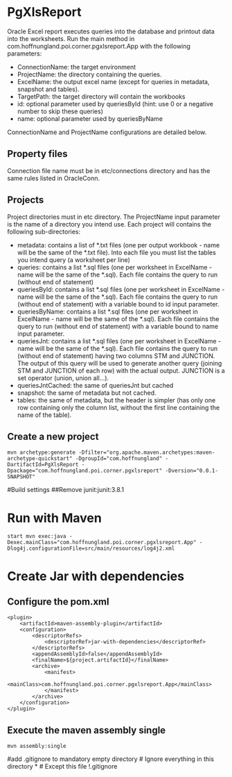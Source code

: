 # PgXlsReport

Oracle Excel report executes queries into the database and printout data into the worksheets.
Run the main method in com.hoffnungland.poi.corner.pgxlsreport.App with the following parameters:

* ConnectionName: the target environment
* ProjectName: the directory containing the queries.
* ExcelName: the output excel name (except for queries in metadata, snapshot and tables).
* TargetPath: the target directory will contain the workbooks
* id: optional parameter used by queriesById (hint: use 0 or a negative number to skip these queries)
* name: optional parameter used by queriesByName

ConnectionName and ProjectName configurations are detailed below.

## Property files
Connection file name must be in etc/connections directory and has the same rules listed in OracleConn.

## Projects
Project directories must in etc directory. The ProjectName input parameter is the name of a directory you intend use.
Each project will contains the following sub-directories:

* metadata: contains a list of \*.txt files (one per output workbook - name will be the same of the \*.txt file). Into each file you must list the tables you intend query (a worksheet per line)
* queries: contains a list \*.sql files (one per worksheet in ExcelName - name will be the same of the \*.sql). Each file contains the query to run (without end of statement)
* queriesById: contains a list \*.sql files (one per worksheet in ExcelName - name will be the same of the \*.sql). Each file contains the query to run (without end of statement) with a variable bound to id input parameter.
* queriesByName: contains a list \*.sql files (one per worksheet in ExcelName - name will be the same of the \*.sql). Each file contains the query to run (without end of statement) with a variable bound to name input parameter.
* queriesJnt: contains a list \*.sql files (one per worksheet in ExcelName - name will be the same of the \*.sql). Each file contains the query to run (without end of statement) having two columns STM and JUNCTION.
The output of this query will be used to generate another query (joining STM and JUNCTION of each row) with the actual output. JUNCTION is a set operator (union, union all...).
* queriesJntCached: the same of queriesJnt but cached
* snapshot: the same of metadata but not cached.
* tables: the same of metadata, but the header is simpler (has only one row containing only the column list, without the first line containing the name of the table).


## Create a new project
	mvn archetype:generate -Dfilter="org.apache.maven.archetypes:maven-archetype-quickstart" -DgroupId="com.hoffnungland" -DartifactId=PgXlsReport -Dpackage="com.hoffnungland.poi.corner.pgxlsreport" -Dversion="0.0.1-SNAPSHOT"
#Build settings
##Remove junit:junit:3.8.1

# Run with Maven
	
	start mvn exec:java -Dexec.mainClass="com.hoffnungland.poi.corner.pgxlsreport.App" -Dlog4j.configurationFile=src/main/resources/log4j2.xml

# Create Jar with dependencies

## Configure the pom.xml

	<plugin>
		<artifactId>maven-assembly-plugin</artifactId>
		<configuration>
			<descriptorRefs>
				<descriptorRef>jar-with-dependencies</descriptorRef>
			</descriptorRefs>
			<appendAssemblyId>false</appendAssemblyId>
			<finalName>${project.artifactId}</finalName>
			<archive>
				<manifest>
					<mainClass>com.hoffnungland.poi.corner.pgxlsreport.App</mainClass>
				</manifest>
			</archive>
		</configuration>
	</plugin>

## Execute the maven assembly single

	mvn assembly:single

#add .gitignore to mandatory empty directory
	# Ignore everything in this directory
	*
	# Except this file
	!.gitignore
